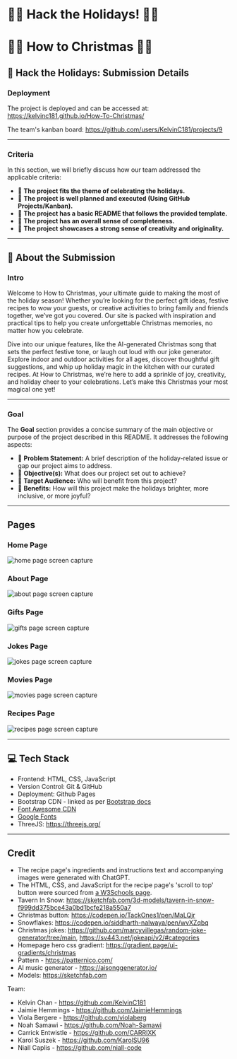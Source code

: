# 🎅✨ Hack the Holidays! 🎄🎁 

# 🎄🎁 How to Christmas 🎄🎁

## **🎄 Hack the Holidays: Submission Details**  

### **Deployment**   
The project is deployed and can be accessed at: https://kelvinc181.github.io/How-To-Christmas/

The team's kanban board: https://github.com/users/KelvinC181/projects/9

---

### **Criteria**  
In this section, we will briefly discuss how our team addressed the applicable criteria:  
- 🎁 **The project fits the theme of celebrating the holidays.**  
- 🎁 **The project is well planned and executed (Using GitHub Projects/Kanban).**  
- 🎁 **The project has a basic README that follows the provided template.**  
- 🎁 **The project has an overall sense of completeness.**  
- 🎁 **The project showcases a strong sense of creativity and originality.**  

---

## **🎅 About the Submission**  

### **Intro**  
Welcome to How to Christmas, your ultimate guide to making the most of the holiday season! Whether you’re looking for the perfect gift ideas, festive recipes to wow your guests, or creative activities to bring family and friends together, we’ve got you covered. Our site is packed with inspiration and practical tips to help you create unforgettable Christmas memories, no matter how you celebrate.

Dive into our unique features, like the AI-generated Christmas song that sets the perfect festive tone, or laugh out loud with our joke generator. Explore indoor and outdoor activities for all ages, discover thoughtful gift suggestions, and whip up holiday magic in the kitchen with our curated recipes. At How to Christmas, we’re here to add a sprinkle of joy, creativity, and holiday cheer to your celebrations. Let’s make this Christmas your most magical one yet!  

---

### **Goal**  
The **Goal** section provides a concise summary of the main objective or purpose of the project described in this README. It addresses the following aspects:  

- 🎄 **Problem Statement:** A brief description of the holiday-related issue or gap our project aims to address.  
- 🎄 **Objective(s):** What does our project set out to achieve?  
- 🎄 **Target Audience:** Who will benefit from this project?  
- 🎄 **Benefits:** How will this project make the holidays brighter, more inclusive, or more joyful?  

---

## Pages

### Home Page

![home page screen capture](assets/img/readme_images/home-page.png)

### About Page

![about page screen capture](assets/img/readme_images/about-page.png)

### Gifts Page

![gifts page screen capture](assets/img/readme_images/gifts-page.png)

### Jokes Page

![jokes page screen capture](assets/img/readme_images/jokes-page.png)

### Movies Page

![movies page screen capture](assets/img/readme_images/movies-page.png)

### Recipes Page

![recipes page screen capture](assets/img/readme_images/recipes-page.png)

---

## **💻 Tech Stack**  
- Frontend: HTML, CSS, JavaScript  
- Version Control: Git & GitHub  
- Deployment: Github Pages
- Bootstrap CDN - linked as per [Bootstrap docs](https://getbootstrap.com/docs/5.3/getting-started/introduction/)
- [Font Awesome CDN](https://cdnjs.com/libraries/font-awesome)
- [Google Fonts](https://fonts.google.com)
- ThreeJS: https://threejs.org/

---

## Credit

- The recipe page's ingredients and instructions text and accompanying images were generated with ChatGPT.
- The HTML, CSS, and JavaScript for the recipe page's 'scroll to top' button were sourced from [a W3Schools page](https://www.w3schools.com/howto/howto_js_scroll_to_top.asp). 
- Tavern In Snow: https://sketchfab.com/3d-models/tavern-in-snow-f999dd375bce43a0bd1bcfe218a550a7
- Christmas button: https://codepen.io/TackOnes1/pen/MaLQjr
- Snowflakes: https://codepen.io/siddharth-nalwaya/pen/wvXZqbq
- Christmas jokes: https://github.com/marcyvillegas/random-joke-generator/tree/main, https://sv443.net/jokeapi/v2/#categories
- Homepage hero css gradient: https://gradient.page/ui-gradients/christmas
- Pattern - https://patternico.com/
- AI music generator - https://aisonggenerator.io/
- Models: https://sketchfab.com

Team:
- Kelvin Chan - https://github.com/KelvinC181
- Jaimie Hemmings - https://github.com/JaimieHemmings
- Viola Bergere - https://github.com/violaberg
- Noah Samawi - https://github.com/Noah-Samawi
- Carrick Entwistle - https://github.com/CARRIXK
- Karol Suszek - https://github.com/KarolSU96
- Niall Caplis - https://github.com/niall-code